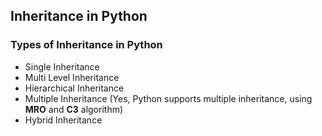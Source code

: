 ## Inheritance in Python

### Types of Inheritance in Python
  - Single Inheritance
  - Multi Level Inheritance
  - Hierarchical Inheritance
  - Multiple Inheritance (Yes, Python supports multiple inheritance, using **MRO** and **C3** algorithm)
  - Hybrid Inheritance